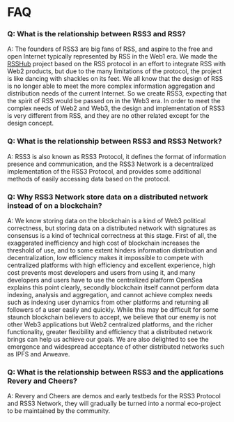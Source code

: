# FAQ

### Q: What is the relationship between RSS3 and RSS?

A: The founders of RSS3 are big fans of RSS, and aspire to the free and open Internet typically represented by RSS in the Web1 era. We made the [RSSHub](https://github.com/DIYgod/RSSHub) project based on the RSS protocol in an effort to integrate RSS with Web2 products, but due to the many limitations of the protocol, the project is like dancing with shackles on its feet. We all know that the design of RSS is no longer able to meet the more complex information aggregation and distribution needs of the current Internet. So we create RSS3, expecting that the spirit of RSS would be passed on in the Web3 era. In order to meet the complex needs of Web2 and Web3, the design and implementation of RSS3 is very different from RSS, and they are no other related except for the design concept.

### Q: What is the relationship between RSS3 and RSS3 Network?

A: RSS3 is also known as RSS3 Protocol, it defines the format of information presence and communication, and the RSS3 Network is a decentralized implementation of the RSS3 Protocol, and provides some additional methods of easily accessing data based on the protocol.

### Q: Why RSS3 Network store data on a distributed network instead of on a blockchain?

A: We know storing data on the blockchain is a kind of Web3 political correctness, but storing data on a distributed network with signatures as consensus is a kind of technical correctness at this stage. First of all, the exaggerated inefficiency and high cost of blockchain increases the threshold of use, and to some extent hinders information distribution and decentralization, low efficiency makes it impossible to compete with centralized platforms with high efficiency and excellent experience, high cost prevents most developers and users from using it, and many developers and users have to use the centralized platform OpenSea explains this point clearly, secondly blockchain itself cannot perform data indexing, analysis and aggregation, and cannot achieve complex needs such as indexing user dynamics from other platforms and returning all followers of a user easily and quickly. While this may be difficult for some staunch blockchain believers to accept, we believe that our enemy is not other Web3 applications but Web2 centralized platforms, and the richer functionality, greater flexibility and efficiency that a distributed network brings can help us achieve our goals. We are also delighted to see the emergence and widespread acceptance of other distributed networks such as IPFS and Arweave.

### Q: What is the relationship between RSS3 and the applications Revery and Cheers?

A: Revery and Cheers are demos and early testbeds for the RSS3 Protocol and RSS3 Network, they will gradually be turned into a normal eco-project to be maintained by the community.

